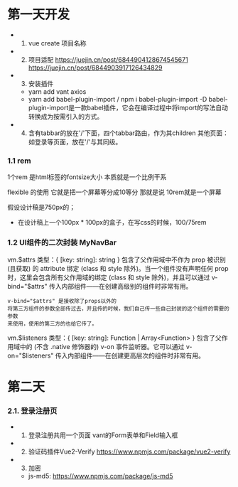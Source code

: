 # 第一天开发
+ 1. vue create 项目名称
+ 2. 项目适配
  https://juejin.cn/post/6844904128674545671
  https://juejin.cn/post/6844903917126434829
+ 3. 安装插件
  + yarn add vant axios 
  + yarn add babel-plugin-import  / npm i babel-plugin-import -D 
    babel-plugin-import是一款babel插件，它会在编译过程中将import的写法自动转换成为按需引入的方式。
+ 4. 含有tabbar的放在'/'下面，四个tabbar路由，作为其children
    其他页面：如登录等页面，放在'/'与其同级。

### 1.1 rem
1个rem 是html标签的fontsize大小  本质就是一个比例干系 

flexible 的使用 它就是把一个屏幕等分成10等分
  那就是说 10rem就是一个屏幕

假设设计稿是750px的；
  + 在设计稿上一个100px * 100px的盒子，在写css的时候，100/75rem 

### 1.2 UI组件的二次封装  MyNavBar 
vm.$attrs
    类型：{ [key: string]: string }
    包含了父作用域中不作为 prop 被识别 (且获取) 的 attribute 绑定 (class 和 style 除外)。当一个组件没有声明任何 prop 时，这里会包含所有父作用域的绑定 (class 和 style 除外)，并且可以通过 v-bind="$attrs" 传入内部组件——在创建高级别的组件时非常有用。

    v-bind="$attrs" 是接收除了props以外的 
    将第三方组件的参数全部传过去，并且传的时候，我们自己传一些自己封装的这个组件的需要的参数
    来使用，使用的第三方的也给它传了。

vm.$listeners
    类型：{ [key: string]: Function | Array<Function> }
    包含了父作用域中的 (不含 .native 修饰器的) v-on 事件监听器。它可以通过 v-on="$listeners" 传入内部组件——在创建更高层次的组件时非常有用。


# 第二天
### 2.1. 登录注册页
+ 1. 登录注册共用一个页面 vant的Form表单和Field输入框
+ 2. 验证码插件Vue2-Verify
    https://www.npmjs.com/package/vue2-verify
+ 3. 加密
  + js-md5: https://www.npmjs.com/package/js-md5